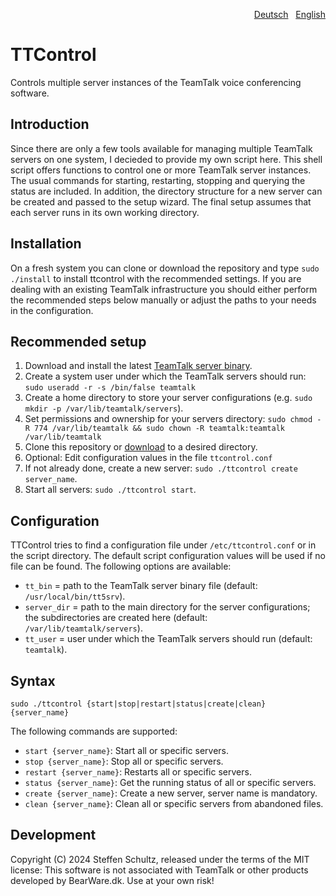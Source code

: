 <p align="right"><a href="README-de.md">Deutsch</a> &nbsp; <a href="README.md">English</a></p>

# TTControl
Controls multiple server instances of the TeamTalk voice conferencing software.

## Introduction

Since there are only a few tools available for managing multiple TeamTalk servers on one system, I decieded to provide my own script here. This shell script offers functions to control one or more TeamTalk server instances. The usual commands for starting, restarting, stopping and querying the status are included. In addition, the directory structure for a new server can be created and passed to the setup wizard. The final setup assumes that each server runs in its own working directory. 

## Installation

On a fresh system you can clone or download the repository and type `sudo ./install` to install ttcontrol with the recommended settings. If you are dealing with an existing TeamTalk infrastructure you should either perform the recommended steps below manually or adjust the paths to your needs in the configuration.

## Recommended setup

1. Download and install the latest [TeamTalk server binary](https://bearware.dk). 
2. Create a system user under which the TeamTalk servers should run: `sudo useradd -r -s /bin/false teamtalk`
3. Create a home directory to store your server configurations (e.g. `sudo mkdir -p /var/lib/teamtalk/servers`). 
4. Set permissions and ownership for your servers directory: `sudo chmod -R 774 /var/lib/teamtalk && sudo chown -R teamtalk:teamtalk /var/lib/teamtalk`
5. Clone this repository or [download](https://github.com/schulle4u/ttcontrol/archive/refs/heads/main.zip) to a desired directory.
6. Optional: Edit configuration values in the file `ttcontrol.conf`
7. If not already done, create a new server: `sudo ./ttcontrol create server_name`.
8. Start all servers: `sudo ./ttcontrol start`.

## Configuration

TTControl tries to find a configuration file under `/etc/ttcontrol.conf` or in the script directory. The default script configuration values will be used if no file can be found. The following options are available: 

* `tt_bin` = path to the TeamTalk server binary file (default: `/usr/local/bin/tt5srv`).
* `server_dir` = path to the main directory for the server configurations; the subdirectories are created here (default: `/var/lib/teamtalk/servers`).
* `tt_user` = user under which the TeamTalk servers should run (default: `teamtalk`).

## Syntax
`sudo ./ttcontrol {start|stop|restart|status|create|clean} {server_name}`

The following commands are supported: 

* `start {server_name}`: Start all or specific servers.
* `stop {server_name}`: Stop all or specific servers.
* `restart {server_name}`: Restarts all or specific servers.
* `status {server_name}`: Get the running status of all or specific servers.
* `create {server_name}`: Create a new server, server name is mandatory.
* `clean {server_name}`: Clean all or specific servers from abandoned files.

## Development
Copyright (C) 2024 Steffen Schultz, released under the terms of the MIT license: This software is not associated with TeamTalk or other products developed by BearWare.dk. Use at your own risk!